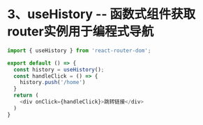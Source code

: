 # 3、useHistory -- 函数式组件获取router实例用于编程式导航

```js
import { useHistory } from 'react-router-dom';

export default () => {
  const history = useHistory();
  const handleClick = () => {
    history.push('/home')
  }
  return (
    <div onClick={handleClick}>跳转链接</div>
  )
}

```